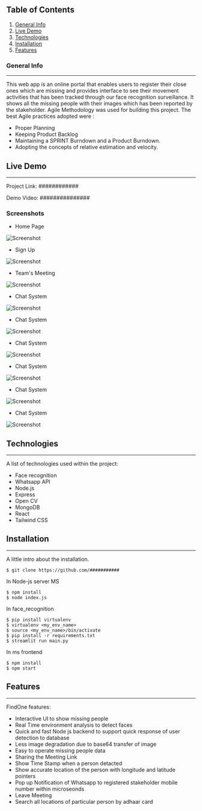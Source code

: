 
## Table of Contents
1. [General Info](#general-info)
2. [Live Demo](#live-demo)
3. [Technologies](#technologies)
4. [Installation](#installation)
5. [Features](#features)
### General Info
***
This web app is an online portal that enables users to register their close ones which are missing and provides interface to see their movement activities that has been tracked through our face recognition surveillance. It shows all the missing people with their images which has been reported by the stakeholder.  Agile Methodology was used for building this project. The best Agile practices adopted were :

* Proper Planning
* Keeping Product Backlog
* Maintaining a SPRINT Burndown and a Product Burndown.
* Adopting the concepts of relative estimation and velocity.

## Live Demo 
***
Project Link: ############

Demo Video: ###############

### Screenshots
* Home Page

![Screenshot](./screenshots/Capture1.PNG)

* Sign Up

![Screenshot](./screenshots/Capture2.PNG) 

* Team's Meeting

![Screenshot](./screenshots/Capture3.PNG)

* Chat System

![Screenshot](./screenshots/Capture4.PNG)

* Chat System

![Screenshot](./screenshots/Capture5.PNG)

* Chat System

![Screenshot](./screenshots/Capture6.PNG)

* Chat System

![Screenshot](./screenshots/Capture7.PNG)

* Chat System

![Screenshot](./screenshots/Capture8.PNG)

* Chat System

![Screenshot](./screenshots/capture9.jpeg)

## Technologies
***
A list of technologies used within the project:
* Face recognition
* Whatsapp API
* Node.js
* Express
* Open CV
* MongoDB
* React
* Tailwind CSS

## Installation
***
A little intro about the installation. 
```
$ git clone https://github.com/###########

```
In Node-js server MS
```
$ npm install
$ node index.js

```
In face_recognition 
```
$ pip install virtualenv
$ virtualenv <my_env_name>
$ source <my_env_name>/bin/activate
$ pip install -r requirements.txt
$ streamlit run main.py

```
In ms frontend 
```
$ npm install
$ npm start

```


## Features
***
FindOne features:
* Interactive UI to show missing people
* Real Time environment analysis to detect faces
* Quick and fast Node js backend to support quick response of user detection to database
* Less image degradation due to base64 transfer of image
* Easy to operate missing people data
* Sharing the Meeting Link
* Show Time Stamp when a person detacted
* Show accurate location of the person with longitude and latitude pointers
* Pop up Notification of Whatsapp to registered stakeholder mobile number within microseonds
* Leave Meeting
* Search all locations of particular person by adhaar card
## 